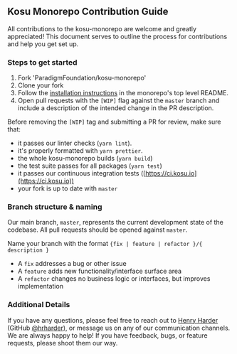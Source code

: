 ## Kosu Monorepo Contribution Guide

All contributions to the kosu-monorepo are welcome and greatly appreciated! This document serves to outline the process for contributions and help you get set up.

### Steps to get started

1. Fork 'ParadigmFoundation/kosu-monorepo'
2. Clone your fork
3. Follow the [installation instructions](./README.md) in the monorepo's top level README.
4. Open pull requests with the `[WIP]` flag against the `master` branch and include a description of the intended change in the PR description.

Before removing the `[WIP]` tag and submitting a PR for review, make sure that:

-   it passes our linter checks (`yarn lint`).
-   it's properly formatted with `yarn prettier`.
-   the whole kosu-monorepo builds (`yarn build`)
-   the test suite passes for all packages (`yarn test`)
-   it passes our continuous integration tests ([https://ci.kosu.io](https://ci.kosu.io))
-   your fork is up to date with `master`

### Branch structure & naming

Our main branch, `master`, represents the current development state of the codebase. All pull requests should be opened against `master`.

Name your branch with the format `{fix | feature | refactor }/{ description }`

-   A `fix` addresses a bug or other issue
-   A `feature` adds new functionality/interface surface area
-   A `refactor` changes no business logic or interfaces, but improves implementation

### Additional Details

If you have any questions, please feel free to reach out to [Henry Harder](mailto:henry@paradigm.market) (GitHub [@hrharder](https://github.com/hrharder)), or message us on any of our communication channels. We are always happy to help! If you have feedback, bugs, or feature requests, please shoot them our way.
